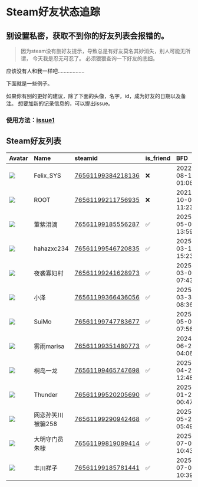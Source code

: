 # Steam好友状态追踪
## 别设置私密，获取不到你的好友列表会报错的。

> 因为steam没有删好友提示，导致总是有好友莫名其妙消失，别人可能无所谓，
> 今天我是忍无可忍了。 必须狠狠查询一下好友的底细。

应该没有人和我一样吧………………

下面就是一些例子。

如果你有别的更好的建议，除了下面的头像，名字，id，成为好友的日期以及备注。 想要加新的记录信息的，可以提出issue。

### 使用方法：[issue1](https://github.com/systemannounce/SteamFriends/issues/1)

## Steam好友列表

| Avatar                                                                            | Name       | steamid                                                                     | is_friend   | BFD                 | Remark   | removed_time        |
|:----------------------------------------------------------------------------------|:-----------|:----------------------------------------------------------------------------|:------------|:--------------------|:---------|:--------------------|
| ![](https://avatars.steamstatic.com/d41abd4be0b3769e1919802da758591a11639b13.jpg) | Felix_SYS  | [76561199384218136](https://steamcommunity.com/profiles/76561199384218136/) | ❌           | 2022-08-14 01:06:38 |          | 2025-07-01 17:54:48 |
| ![](https://avatars.steamstatic.com/ef15d4fa577672454e11c4dc5fbfa9fc71722ede.jpg) | ROOT       | [76561199211756935](https://steamcommunity.com/profiles/76561199211756935/) | ❌           | 2021-10-02 11:23:03 |          | 2025-07-01 17:54:48 |
| ![](https://avatars.steamstatic.com/bb10e0a49fd7127c25fdb6dae09faead67ed0f6d.jpg) | 董紫泪滴       | [76561199185556287](https://steamcommunity.com/profiles/76561199185556287/) | ✅           | 2025-05-08 13:59:43 |          |                     |
| ![](https://avatars.steamstatic.com/fef49e7fa7e1997310d705b2a6158ff8dc1cdfeb.jpg) | hahazxc234 | [76561199546720835](https://steamcommunity.com/profiles/76561199546720835/) | ✅           | 2025-03-11 15:23:14 |          |                     |
| ![](https://avatars.steamstatic.com/7e77824f65ff963ab58d7173236fa8e6512f426d.jpg) | 夜袭寡妇村      | [76561199241628973](https://steamcommunity.com/profiles/76561199241628973/) | ✅           | 2025-03-05 07:43:11 |          |                     |
| ![](https://avatars.steamstatic.com/622f14fa9ca7f28d3a6346a8171ad456bddf479b.jpg) | 小泽         | [76561199366436056](https://steamcommunity.com/profiles/76561199366436056/) | ✅           | 2025-03-30 08:36:33 |          |                     |
| ![](https://avatars.steamstatic.com/fef49e7fa7e1997310d705b2a6158ff8dc1cdfeb.jpg) | SuiMo      | [76561199747783677](https://steamcommunity.com/profiles/76561199747783677/) | ✅           | 2025-05-05 07:56:57 |          |                     |
| ![](https://avatars.steamstatic.com/d6b74516278f9da0cc3b06d3620c94c2a7b5acd5.jpg) | 雾雨marisa   | [76561199351480773](https://steamcommunity.com/profiles/76561199351480773/) | ✅           | 2024-06-28 04:06:58 |          |                     |
| ![](https://avatars.steamstatic.com/15fa74a945585705d369a4ec02b912dddda6b6b8.jpg) | 桐岛一龙       | [76561199465747698](https://steamcommunity.com/profiles/76561199465747698/) | ✅           | 2025-04-27 12:48:30 |          |                     |
| ![](https://avatars.steamstatic.com/f2c2ce3eb49304313360c9ba22fcc967a0087e7e.jpg) | Thunder    | [76561199520205690](https://steamcommunity.com/profiles/76561199520205690/) | ✅           | 2025-01-28 00:47:28 |          |                     |
| ![](https://avatars.steamstatic.com/9cf396a0da9cb87d7faefe58feeae7acf6e2b363.jpg) | 网恋孙笑川被骗258 | [76561199290942468](https://steamcommunity.com/profiles/76561199290942468/) | ✅           | 2025-05-25 05:49:28 |          |                     |
| ![](https://avatars.steamstatic.com/d304f16d5b16cc8fb15584a02d6cb0589bc55afc.jpg) | 大明守门员朱棣    | [76561199819089414](https://steamcommunity.com/profiles/76561199819089414/) | ✅           | 2025-07-04 10:43:45 |          |                     |
| ![](https://avatars.steamstatic.com/4a8164c8b64eb2b8e044c7f4cf0903e289760de2.jpg) | 丰川祥子       | [76561199185781441](https://steamcommunity.com/profiles/76561199185781441/) | ✅           | 2025-07-04 10:39:02 |          |                     |